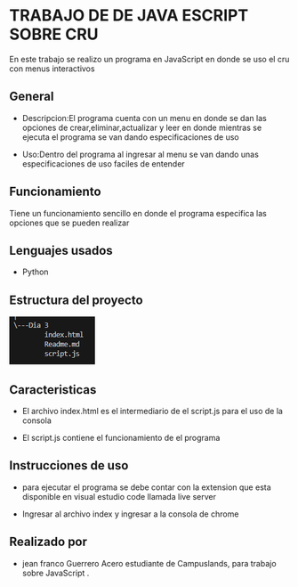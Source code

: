 # TRABAJO DE DE JAVA ESCRIPT SOBRE CRU

En este trabajo se realizo un programa en JavaScript en donde se uso el cru con menus interactivos

## General

- Descripcion:El programa cuenta con un menu en donde se dan las opciones de crear,eliminar,actualizar y leer en donde mientras se ejecuta el programa se van dando especificaciones de uso

- Uso:Dentro del programa al ingresar al menu se van dando unas especificaciones de uso faciles de entender

## Funcionamiento

Tiene un funcionamiento sencillo en donde el programa especifica las opciones que se pueden realizar

## Lenguajes usados

- Python

## Estructura del proyecto

![alt text](<Captura de pantalla 2024-08-23 112955.png>)

## Caracteristicas

- El archivo index.html es el intermediario de el script.js para el uso de la consola

- El script.js contiene el funcionamiento de el programa 

## Instrucciones de uso

- para ejecutar el programa se debe contar con la extension que esta disponible en visual estudio code llamada live server

- Ingresar al archivo index y ingresar a la consola de chrome 

## Realizado por 

- jean franco Guerrero Acero estudiante de Campuslands, para trabajo sobre JavaScript .